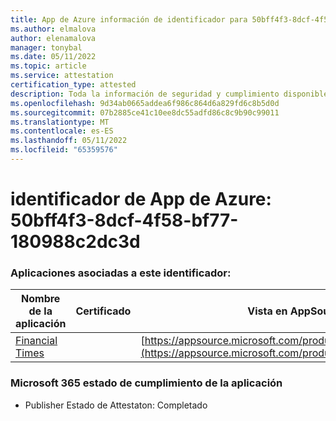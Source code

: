 ```yaml
---
title: App de Azure información de identificador para 50bff4f3-8dcf-4f58-bf77-180988c2dc3d
ms.author: elmalova
author: elenamalova
manager: tonybal
ms.date: 05/11/2022
ms.topic: article
ms.service: attestation
certification_type: attested
description: Toda la información de seguridad y cumplimiento disponible para 50bff4f3-8dcf-4f58-bf77-180988c2dc3d.
ms.openlocfilehash: 9d34ab0665addea6f986c864d6a829fd6c8b5d0d
ms.sourcegitcommit: 07b2885ce41c10ee8dc55adfd86c8c9b90c99011
ms.translationtype: MT
ms.contentlocale: es-ES
ms.lasthandoff: 05/11/2022
ms.locfileid: "65359576"
---
```

# <a name="azure-app-id-50bff4f3-8dcf-4f58-bf77-180988c2dc3d"></a>identificador de App de Azure: 50bff4f3-8dcf-4f58-bf77-180988c2dc3d


### <a name="apps-associated-with-this-id"></a>Aplicaciones asociadas a este identificador:
| **Nombre de la aplicación** | **Certificado** | **Vista en AppSource** |
|--------------|---------------|-----------------------|
| [Financial Times](../forward/WA200004054.md) |  | [https://appsource.microsoft.com/product/office/WA200004054](https://appsource.microsoft.com/product/office/WA200004054) |

### <a name="microsoft-365-app-compliance-status"></a>Microsoft 365 estado de cumplimiento de la aplicación
- Publisher Estado de Attestaton: Completado
